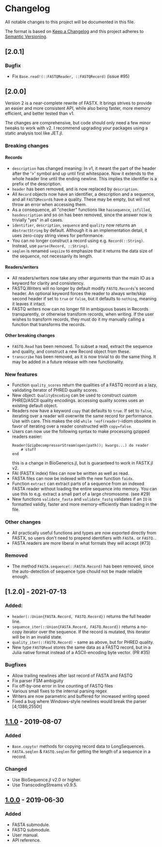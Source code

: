 # Changelog
All notable changes to this project will be documented in this file.

The format is based on [Keep a Changelog](http://keepachangelog.com/en/1.0.0/)
and this project adheres to [Semantic Versioning](http://semver.org/spec/v2.0.0.html).

## [2.0.1]
### Bugfix
* Fix `Base.read!(::FASTQReader, ::FASTQRecord)` (issue #95)

## [2.0.0]
Version 2 is a near-complete rewrite of FASTX.
It brings strives to provide an easier and more consistent API, while also being
faster, more memory efficient, and better tested than v1.

The changes are comprehensive, but code should only need a few minor tweaks to
work with v2. I recommend upgrading your packages using a static analysis tool like JET.jl.

### Breaking changes
#### Records
* `description` has changed meaning: In v1, it meant the part of the header after the '>' symbol
  and up until first whitespace. Now it extends to the whole header line until the ending newline.
  This implies the identifier is a prefix of the description.
* `header` has been removed, and is now replaced by `description`.
* All `Record` objects now have an identifier, a description and a sequence, and all `FASTQRecord`s
  have a quality. These may be empty, but will not throw an error when accessing them.
* As a consequence, all "checker" functions like `hassequence`, `isfilled`, `hasdescription` and
  so on has been removed, since the answer now is trivially "yes" in all cases.
* `identifier`, `description`, `sequence` and `quality` now returns an `AbstractString` by default.
  Although it is an implementation detail, it uses zero-copy string views for performance.
* You can no longer construct a record using e.g. `Record(::String)`. Instead, use `parse(Record, ::String)`.
* `seqlen` is renamed `seqsize` to emphasize that it returns the data size of the sequence,
  not necessarily its length.

#### Readers/writers
* All readers/writers now take any other arguments than the main IO as a keyword for clarity
  and consistency.
* FASTQ.Writers will no longer by default modify `FASTQ.Records`'s second header.
  An optional keyword forces the reader to always write/skip second header if set to `true` or `false`,
  but it defaults to `nothing`, meaning it leaves it intact.
* FASTQ writers now can no longer fill in ambiguous bases in Records transparently,
  or otherwise transform records, when writing.
  If the user wishes to transform records, they must do it my manually calling a function that transforms the records.

#### Other breaking changes
* `FASTQ.Read` has been removed. To subset a read, extract the sequence and quality, and construct
  a new Record object from these.
* `transcribe` has been removed, as it is now trivial to do the same thing.
  It may be added in a future release with new functionality.

### New features
* Function `quality_scores` return the qualities of a FASTQ record as a lazy, validating iterator
  of PHRED quality scores.
* New object: `QualityEncoding` can be used to construct custom PHRED/ASCII quality encodings.
  accessing quality scores uses an existing default object.
* Readers now have a keyword `copy` that defaults to `true`. If set to `false`, iterating over
  a reader will overwrite the same record for performance. Use with care.
  This makes the old `while !eof(reader)`-idiom obsolete in favor of iterating over a reader
  constructed with `copy=false`.
* Users can now use the following syntax to make processing gzipped readers easier:
  ```
  Reader(GzipDecompressorStream(open(path)); kwargs...) do reader
      # stuff
  end
  ```
  this is a change in BioGenerics.jl, but is guaranteed to work in FASTX.jl v2.
* FAI (FASTX index) files can now be written as well as read.
* FASTA files can now be indexed with the new function `faidx`.
* Function `extract` can extract parts of a sequence from an indexed FASTA reader
  without loading the entire sequence into memory.
  You can use this to e.g. extract a small part of a large chromosome. (see #29)
* New functions `validate_fasta` and `validate_fastq` validates if an `IO` is formatted
  validly, faster and more memory-efficiently than loading in the file.

### Other changes
* All practically useful functions and types are now exported directly from FASTX,
  so users don't need to prepend identifiers with `FASTA.` or `FASTQ.`.
* FASTA readers are more liberal in what formats they will accept (#73)  

### Removed
* The method `FASTA.sequence(::FASTA.Record)` has been removed, since the auto-detection of sequence
  type chould not be made reliable enough.

## [1.2.0] - 2021-07-13
### Added:
* `header(::Union{FASTA.Record, FASTQ.Record})` returns the full header line.
* `sequence_iter(::Union{FASTA.Record, FASTQ.Record})` returns a no-copy iterator over the sequence. If the record is mutated, this iterator will be in an invalid state.
* `quality_iter(::FASTQ.Record)` - same as above, but for PHRED quality.
* New type `FASTQRead` stores the same data as a FASTQ record, but in a Julia native format instead of a ASCII-encoding byte vector. (PR #35)

### Bugfixes
* Allow trailing newlines after last record of FASTA and FASTQ
* Fix parser FSM ambiguity
* Fix off-by-one error in line counting of FASTQ files
* Various small fixes to the internal parsing regex
* Writers are now parametric and buffered for increased writing speed
* Fixed a bug where Windows-style newlines would break the parser
[4;1386;2550t]
## [1.1.0] - 2019-08-07
### Added
- `Base.copyto!` methods for copying record data to LongSequences.
- `FASTA.seqlen` & `FASTQ.seqlen` for getting the length of a sequence in a record.

### Changed
- Use BioSequence.jl v2.0 or higher.
- Use TranscodingStreams v0.9.5.

## [1.0.0] - 2019-06-30
### Added
- FASTA submodule.
- FASTQ submodule.
- User manual.
- API reference.

[Unreleased]: https://github.com/BioJulia/FASTX.jl/compare/v1.1.0...HEAD
[1.1.0]: https://github.com/BioJulia/FASTX.jl/compare/v1.0.0...v1.1.0
[1.0.0]: https://github.com/BioJulia/FASTX.jl/tree/v1.0.0
